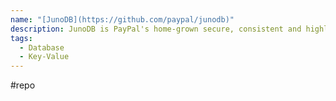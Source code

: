 ```yaml
---
name: "[JunoDB](https://github.com/paypal/junodb)"
description: JunoDB is PayPal's home-grown secure, consistent and highly available key-value store providing low, single digit millisecond, latency at any scale.
tags:
  - Database
  - Key-Value
---
```

#repo